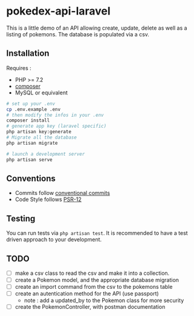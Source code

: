 # pokedex-api-laravel

This is a little demo of an API allowing create, update, delete as well as a listing of pokemons.
The database is populated via a csv. 

## Installation 
Requires : 
- PHP >= 7.2
- [composer](https://getcomposer.org/download/)
- MySQL or equivalent
```bash
# set up your .env
cp .env.example .env
# then modify the infos in your .env
composer install
# generate app key (laravel specific)
php artisan key:generate
# Migrate all the database
php artisan migrate

# launch a development server
php artisan serve
```
## Conventions 
- Commits follow [conventional commits](https://www.conventionalcommits.org/en/v1.0.0/)
- Code Style follows [PSR-12](https://www.php-fig.org/psr/psr-12/)

## Testing
You can run tests via `php artisan test`. It is recommended to have a test driven approach to your development.

## TODO 
- [ ] make a csv class to read the csv and make it into a collection.
- [ ] create a Pokemon model, and the appropriate database migration
- [ ] create an import command from the csv to the pokemons table
- [ ] create an autentication method for the API (use passport)
    - note : add a updated_by to the Pokemon class for more security
- [ ] create the PokemonController, with postman documentation
